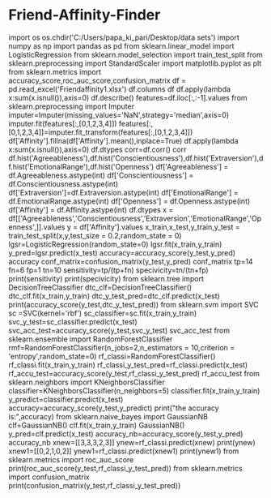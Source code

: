 # Friend-Affinity-Finder
import os
os.chdir('C:/Users/papa_ki_pari/Desktop/data sets')
import numpy as np
import pandas as pd
from sklearn.linear_model import LogisticRegression
from sklearn.model_selection import train_test_split
from sklearn.preprocessing import StandardScaler
import matplotlib.pyplot as plt
from sklearn.metrics import accuracy_score,roc_auc_score,confusion_matrix
df = pd.read_excel('Friendaffinity1.xlsx')
df.columns
df
df.apply(lambda x:sum(x.isnull()),axis=0)
df.describe()
features=df.iloc[:,:-1].values
from sklearn.preprocessing import Imputer
imputer=Imputer(missing_values='NaN',strategy='median',axis=0)
imputer.fit(features[:,[0,1,2,3,4]])
features[:,[0,1,2,3,4]]=imputer.fit_transform(features[:,[0,1,2,3,4]])
df['Affinity'].fillna(df['Affinity'].mean(),inplace=True)
df.apply(lambda x:sum(x.isnull()),axis=0)
df.dtypes
corr=df.corr()
corr
df.hist('Agreeableness'),df.hist('Conscientiousness'),df.hist('Extraversion'),df.hist('EmotionalRange'),df.hist('Openness')
df['Agreeableness'] = df.Agreeableness.astype(int)
df['Conscientiousness'] = df.Conscientiousness.astype(int)
df['Extraversion']=df.Extraversion.astype(int)
df['EmotionalRange'] = df.EmotionalRange.astype(int)
df['Openness'] = df.Openness.astype(int)
df['Affinity'] = df.Affinity.astype(int)
df.dtypes
x = df[['Agreeableness','Conscientiousness','Extraversion','EmotionalRange','Openness',]].values
y = df['Affinity'].values
x_train,x_test,y_train,y_test = train_test_split(x,y,test_size = 0.2,random_state = 0)
lgsr=LogisticRegression(random_state=0)
lgsr.fit(x_train,y_train)
y_pred=lgsr.predict(x_test)
accuracy=accuracy_score(y_test,y_pred)
accuracy
conf_matrix=confusion_matrix(y_test,y_pred)
conf_matrix
tp=14
fn=6
fp=1
tn=10
sensitivity=tp/(tp+fn)
specivicity=tn/(tn+fp)
print(sensitivity)
print(specivicity)
from sklearn.tree import DecisionTreeClassifier
dtc_clf=DecisionTreeClassifier()
dtc_clf.fit(x_train,y_train)
dtc_y_test_pred=dtc_clf.predict(x_test)
print(accuracy_score(y_test,dtc_y_test_pred))
from sklearn.svm import SVC
sc =SVC(kernel='rbf')
sc_classifier=sc.fit(x_train,y_train)
svc_y_test=sc_classifier.predict(x_test)
svc_acc_test=accuracy_score(y_test,svc_y_test)
svc_acc_test
from sklearn.ensemble import RandomForestClassifier
rmf=RandomForestClassifier(n_jobs=2,n_estimators = 10,criterion = 'entropy',random_state=0)
rf_classi=RandomForestClassifier()
rf_classi.fit(x_train,y_train)
rf_classi_y_test_pred=rf_classi.predict(x_test)
rf_accu_test=accuracy_score(y_test,rf_classi_y_test_pred)
rf_accu_test
from sklearn.neighbors import KNeighborsClassifier
classifier=KNeighborsClassifier(n_neighbors=5)
classifier.fit(x_train,y_train)
y_predict=classifier.predict(x_test)
accuracy=accuracy_score(y_test,y_predict)
print("the accuracy is:",accuracy)
from sklearn.naive_bayes import GaussianNB
clf=GaussianNB()
clf.fit(x_train,y_train)
GaussianNB()
y_pred=clf.predict(x_test)
accuracy_nb=accuracy_score(y_test,y_pred)
accuracy_nb
xnew=[[3,3,3,2,3]]
ynew=rf_classi.predict(xnew)
print(ynew)
xnew1=[[0,2,1,0,2]]
ynew1=rf_classi.predict(xnew1)
print(ynew1)
from sklearn.metrics import roc_auc_score
print(roc_auc_score(y_test,rf_classi_y_test_pred))
from sklearn.metrics import confusion_matrix
print(confusion_matrix(y_test,rf_classi_y_test_pred))
